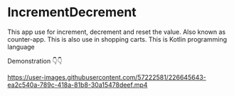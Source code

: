 # IncrementDecrement
This app use for increment, decrement and reset the value.
Also known as counter-app.
This is also use in shopping carts.
This is Kotlin programming language


Demonstration 👇👇


https://user-images.githubusercontent.com/57222581/226645643-ea2c540a-789c-418a-81b8-30a15478deef.mp4

